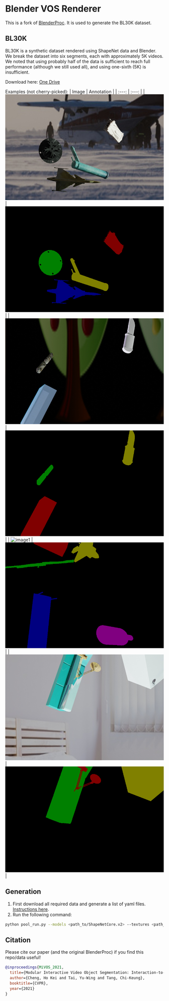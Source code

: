 # Blender VOS Renderer

This is a fork of [BlenderProc](https://github.com/DLR-RM/BlenderProc).
It is used to generate the BL30K dataset.

## BL30K

BL30K is a synthetic dataset rendered using ShapeNet data and Blender. We break the dataset into six segments, each with approximately 5K videos. We noted that using probably half of the data is sufficient to reach full performance (although we still used all), and using one-sixth (5K) is insufficient.

Download here: [One Drive](https://hkustconnect-my.sharepoint.com/:f:/g/personal/hkchengad_connect_ust_hk/EhQLhKWJcVVGgTSWIpwYaGgBTbG7fDeHh8hgLsBTKBGvBA?e=eU9R5l)

Examples (not cherry-picked):
| Image | Annotation |
| :---: | :---: |
| ![image1](demo/00000.jpg) | ![image2](demo/00000.png) |
| ![image1](demo/00001.jpg) | ![image2](demo/00001.png) |
| ![image1](demo/00002jpg) | ![image2](demo/00002.png) |
| ![image1](demo/00003.jpg) | ![image2](demo/00003.png) |

## Generation

1. First download all required data and generate a list of yaml files. [Instructions here](https://github.com/hkchengrex/MiVOS/#generation).
2. Run the following command:

```bash
python pool_run.py --models <path_to/ShapeNetCore.v2> --textures <path_to/Texture> --yaml <path_to/yaml> --output <output directory> -d <GPU ID> -N <Number of parallel processes>
```

## Citation

Please cite our paper (and the original BlenderProc) if you find this repo/data useful!

```bibtex
@inproceedings{MiVOS_2021,
  title={Modular Interactive Video Object Segmentation: Interaction-to-Mask, Propagation and Difference-Aware Fusion},
  author={Cheng, Ho Kei and Tai, Yu-Wing and Tang, Chi-Keung},
  booktitle={CVPR},
  year={2021}
}
```

